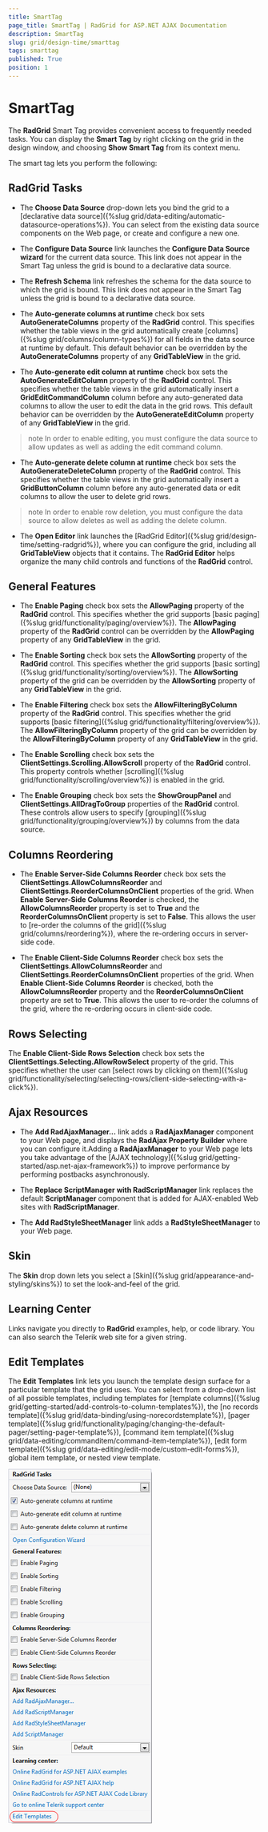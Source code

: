 ```yaml
---
title: SmartTag
page_title: SmartTag | RadGrid for ASP.NET AJAX Documentation
description: SmartTag
slug: grid/design-time/smarttag
tags: smarttag
published: True
position: 1
---
```


# SmartTag



The **RadGrid** Smart Tag provides convenient access to frequently needed tasks. You can display the **Smart Tag** by right clicking on the grid in the design window, and choosing **Show Smart Tag** from its context menu.

The smart tag lets you perform the following:

## RadGrid Tasks

* The **Choose Data Source** drop-down lets you bind the grid to a [declarative data source]({%slug grid/data-editing/automatic-datasource-operations%}). You can select from the existing data source components on the Web page, or create and configure a new one.

* The **Configure Data Source** link launches the **Configure Data Source wizard** for the current data source. This link does not appear in the Smart Tag unless the grid is bound to a declarative data source.

* The **Refresh Schema** link refreshes the schema for the data source to which the grid is bound. This link does not appear in the Smart Tag unless the grid is bound to a declarative data source.

* The **Auto-generate columns at runtime** check box sets **AutoGenerateColumns** property of the **RadGrid** control. This specifies whether the table views in the grid automatically create [columns]({%slug grid/columns/column-types%}) for all fields in the data source at runtime by default. This default behavior can be overridden by the **AutoGenerateColumns** property of any **GridTableView** in the grid.

* The **Auto-generate edit column at runtime** check box sets the **AutoGenerateEditColumn** property of the **RadGrid** control. This specifies whether the table views in the grid automatically insert a **GridEditCommandColumn** column before any auto-generated data columns to allow the user to edit the data in the grid rows. This default behavior can be overridden by the **AutoGenerateEditColumn** property of any **GridTableView** in the grid.

>note In order to enable editing, you must configure the data source to allow updates as well as adding the edit command column.
>


* The **Auto-generate delete column at runtime** check box sets the **AutoGenerateDeleteColumn** property of the **RadGrid** control. This specifies whether the table views in the grid automatically insert a **GridButtonColumn** column before any auto-generated data or edit columns to allow the user to delete grid rows.

>note In order to enable row deletion, you must configure the data source to allow deletes as well as adding the delete column.
>


* The **Open Editor** link launches the [RadGrid Editor]({%slug grid/design-time/setting-radgrid%}), where you can configure the grid, including all **GridTableView** objects that it contains. The **RadGrid Editor** helps organize the many child controls and functions of the **RadGrid** control.

## General Features

* The **Enable Paging** check box sets the **AllowPaging** property of the **RadGrid** control. This specifies whether the grid supports [basic paging]({%slug grid/functionality/paging/overview%}). The **AllowPaging** property of the **RadGrid** control can be overridden by the **AllowPaging** property of any **GridTableView** in the grid.

* The **Enable Sorting** check box sets the **AllowSorting** property of the **RadGrid** control. This specifies whether the grid supports [basic sorting]({%slug grid/functionality/sorting/overview%}). The **AllowSorting** property of the grid can be overridden by the **AllowSorting** property of any **GridTableView** in the grid.

* The **Enable Filtering** check box sets the **AllowFilteringByColumn** property of the **RadGrid** control. This specifies whether the grid supports [basic filtering]({%slug grid/functionality/filtering/overview%}). The **AllowFilteringByColumn** property of the grid can be overridden by the **AllowFilteringByColumn** property of any **GridTableView** in the grid.

* The **Enable Scrolling** check box sets the **ClientSettings.Scrolling.AllowScroll** property of the **RadGrid** control. This property controls whether [scrolling]({%slug grid/functionality/scrolling/overview%}) is enabled in the grid.

* The **Enable Grouping** check box sets the **ShowGroupPanel** and **ClientSettings.AllDragToGroup** properties of the **RadGrid** control. These controls allow users to specify [grouping]({%slug grid/functionality/grouping/overview%}) by columns from the data source.

## Columns Reordering

* The **Enable Server-Side Columns Reorder** check box sets the **ClientSettings.AllowColumnsReorder** and **ClientSettings.ReorderColumnsOnClient** properties of the grid. When **Enable Server-Side Columns Reorder** is checked, the **AllowColumnsReorder** property is set to **True** and the **ReorderColumnsOnClient** property is set to **False**. This allows the user to [re-order the columns of the grid]({%slug grid/columns/reordering%}), where the re-ordering occurs in server-side code.

* The **Enable Client-Side Columns Reorder** check box sets the **ClientSettings.AllowColumnsReorder** and **ClientSettings.ReorderColumnsOnClient** properties of the grid. When **Enable Client-Side Columns Reorder** is checked, both the **AllowColumnsReorder** property and the **ReorderColumnsOnClient** property are set to **True**. This allows the user to re-order the columns of the grid, where the re-ordering occurs in client-side code.

## Rows Selecting

The **Enable Client-Side Rows Selection** check box sets the **ClientSettings.Selecting.AllowRowSelect** property of the grid. This specifies whether the user can [select rows by clicking on them]({%slug grid/functionality/selecting/selecting-rows/client-side-selecting-with-a-click%}).

## Ajax Resources

* The **Add RadAjaxManager...** link adds a **RadAjaxManager** component to your Web page, and displays the **RadAjax Property Builder** where you can configure it.Adding a **RadAjaxManager** to your Web page lets you take advantage of the [AJAX technology]({%slug grid/getting-started/asp.net-ajax-framework%}) to improve performance by performing postbacks asynchronously.

* The **Replace ScriptManager with RadScriptManager** link replaces the default **ScriptManager** component that is added for AJAX-enabled Web sites with **RadScriptManager**.

* The **Add RadStyleSheetManager** link adds a **RadStyleSheetManager** to your Web page.

## Skin

The **Skin** drop down lets you select a [Skin]({%slug grid/appearance-and-styling/skins%}) to set the look-and-feel of the grid.

## Learning Center

Links navigate you directly to **RadGrid** examples, help, or code library. You can also search the Telerik web site for a given string.

## Edit Templates

The **Edit Templates** link lets you launch the template design surface for a particular template that the grid uses. You can select from a drop-down list of all possible templates, including templates for [template columns]({%slug grid/getting-started/add-controls-to-column-templates%}), the [no records template]({%slug grid/data-binding/using-norecordstemplate%}), [pager template]({%slug grid/functionality/paging/changing-the-default-pager/setting-pager-template%}), [command item template]({%slug grid/data-editing/commanditem/command-item-template%}), [edit form template]({%slug grid/data-editing/edit-mode/custom-edit-forms%}), global item template, or nested view template.

![RadGrid Smart Tag](images/grid_smart_tag.png)
